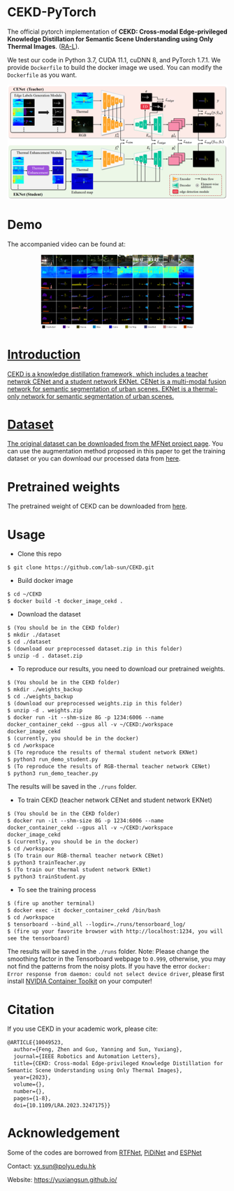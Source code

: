 # CEKD-PyTorch
The official pytorch implementation of **CEKD: Cross-modal Edge-privileged Knowledge Distillation for Semantic Scene Understanding using Only Thermal Images**. ([RA-L](https://yuxiangsun.github.io/pub/)). 

We test our code in Python 3.7, CUDA 11.1, cuDNN 8, and PyTorch 1.7.1. We provide `Dockerfile` to build the docker image we used. You can modify the `Dockerfile` as you want.  
<div align=center>
<img src="docs/overall.jpg" width="900px"/>
</div>

# Demo

The accompanied video can be found at: 
<div align=center>
<a href="https://www.youtube.com/watch?v=dd3zEopVEhA"><img src="docs/results.jpg" width="70%" height="70%" />
</div>

# Introduction
CEKD is a knowledge distillation framework, which includes a teacher netwrok CENet and a student network EKNet. CENet is a multi-modal fusion network for semantic segmentation of urban scenes. EKNet is a thermal-only network for semantic segmentation of urban scenes.
# Dataset
The original dataset can be downloaded from the MFNet project [page](https://www.mi.t.u-tokyo.ac.jp/static/projects/mil_multispectral/). You can use the augmentation method proposed in this paper to get the training dataset or you can download our processed data from [here](https://labsun-me.polyu.edu.hk/zfeng/MAFNet/).
# Pretrained weights
The pretrained weight of CEKD can be downloaded from [here](https://labsun-me.polyu.edu.hk/zfeng/MAFNet/).
# Usage
* Clone this repo
```
$ git clone https://github.com/lab-sun/CEKD.git
```
* Build docker image
```
$ cd ~/CEKD
$ docker build -t docker_image_cekd .
```
* Download the dataset
```
$ (You should be in the CEKD folder)
$ mkdir ./dataset
$ cd ./dataset
$ (download our preprocessed dataset.zip in this folder)
$ unzip -d . dataset.zip
```
* To reproduce our results, you need to download our pretrained weights.
```
$ (You should be in the CEKD folder)
$ mkdir ./weights_backup
$ cd ./weights_backup
$ (download our preprocessed weights.zip in this folder)
$ unzip -d . weights.zip
$ docker run -it --shm-size 8G -p 1234:6006 --name docker_container_cekd --gpus all -v ~/CEKD:/workspace docker_image_cekd
$ (currently, you should be in the docker)
$ cd /workspace
$ (To reproduce the results of thermal student network EKNet)
$ python3 run_demo_student.py   
$ (To reproduce the results of RGB-thermal teacher network CENet)
$ python3 run_demo_teacher.py   
```
The results will be saved in the `./runs` folder.
* To train CEKD (teacher network CENet and student network EKNet)
```
$ (You should be in the CEKD folder)
$ docker run -it --shm-size 8G -p 1234:6006 --name docker_container_cekd --gpus all -v ~/CEKD:/workspace docker_image_cekd
$ (currently, you should be in the docker)
$ cd /workspace
$ (To train our RGB-thermal teacher network CENet)
$ python3 trainTeacher.py
$ (To train our thermal student network EKNet)
$ python3 trainStudent.py
```
* To see the training process
```
$ (fire up another terminal)
$ docker exec -it docker_container_cekd /bin/bash
$ cd /workspace
$ tensorboard --bind_all --logdir=./runs/tensorboard_log/
$ (fire up your favorite browser with http://localhost:1234, you will see the tensorboard)
```
The results will be saved in the `./runs` folder.
Note: Please change the smoothing factor in the Tensorboard webpage to `0.999`, otherwise, you may not find the patterns from the noisy plots. If you have the error `docker: Error response from daemon: could not select device driver`, please first install [NVIDIA Container Toolkit](https://docs.nvidia.com/datacenter/cloud-native/container-toolkit/install-guide.html) on your computer!

# Citation
If you use CEKD in your academic work, please cite:
```
@ARTICLE{10049523,
  author={Feng, Zhen and Guo, Yanning and Sun, Yuxiang},
  journal={IEEE Robotics and Automation Letters}, 
  title={CEKD: Cross-modal Edge-privileged Knowledge Distillation for Semantic Scene Understanding using Only Thermal Images}, 
  year={2023},
  volume={},
  number={},
  pages={1-8},
  doi={10.1109/LRA.2023.3247175}}
```

# Acknowledgement
Some of the codes are borrowed from [RTFNet](https://github.com/yuxiangsun/RTFNet), [PiDiNet](https://github.com/aja32/Pixel_Difference_Net) and [ESPNet](https://github.com/irfanICMLL/structure_knowledge_distillation)

Contact: yx.sun@polyu.edu.hk

Website: https://yuxiangsun.github.io/
